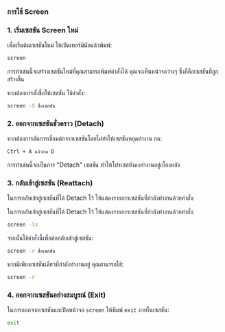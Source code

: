 ### การใช้ Screen

### 1. **เริ่มเซสชัน Screen ใหม่**

เพื่อเริ่มต้นเซสชันใหม่ ให้เปิดเทอร์มินัลแล้วพิมพ์:

```cmd
screen
```

การทำเช่นนี้จะสร้างเซสชันใหม่ที่คุณสามารถพิมพ์คำสั่งได้ คุณจะเห็นหน้าจอว่างๆ ซึ่งก็คือเซสชันที่ถูกสร้างขึ้น

หากต้องการตั้งชื่อให้เซสชัน ใช้คำสั่ง:

```cmd
screen -S ชื่อเซสชัน
```

### 2. **ออกจากเซสชันชั่วคราว (Detach)**

หากต้องการตัดการเชื่อมต่อจากเซสชันโดยไม่ทำให้เซสชันหยุดทำงาน กด:

```cmd
Ctrl + A แล้วกด D
```

การทำเช่นนี้จะเป็นการ "Detach" เซสชัน ทำให้โปรเซสยังคงทำงานอยู่เบื้องหลัง

### 3. **กลับเข้าสู่เซสชัน (Reattach)**

ในการกลับเข้าสู่เซสชันที่ได้ Detach ไว้ ให้แสดงรายการเซสชันที่กำลังทำงานด้วยคำสั่ง:

ในการกลับเข้าสู่เซสชันที่ได้ Detach ไว้ ให้แสดงรายการเซสชันที่กำลังทำงานด้วยคำสั่ง:

```cmd
screen -ls
```

จากนั้นใช้คำสั่งนี้เพื่อต่อกลับเข้าสู่เซสชัน:

```cmd
screen -r ชื่อเซสชัน
```

หากมีเพียงเซสชันเดียวที่กำลังทำงานอยู่ คุณสามารถใช้:

```cmd
screen -r
```

### 4. **ออกจากเซสชันอย่างสมบูรณ์ (Exit)**

ในการออกจากเซสชันและปิดหน้าจอ `screen` ให้พิมพ์ `exit` ภายในเซสชัน:

```cmd
exit
```